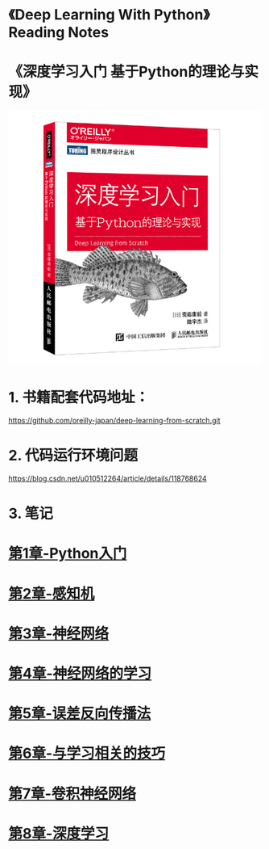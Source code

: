 # 《Deep Learning With Python》Reading Notes
# 《深度学习入门 基于Python的理论与实现》

![alt 深度学习入门](./images/《深度学习入门》封面.jpg)  

# 1. 书籍配套代码地址：
<https://github.com/oreilly-japan/deep-learning-from-scratch.git>

# 2. 代码运行环境问题
<https://blog.csdn.net/u010512264/article/details/118768624>

# 3. 笔记
# [第1章-Python入门](./notes/第1章-Python入门.md)
# [第2章-感知机](./notes/第2章-感知机.md)
# [第3章-神经网络](./notes/第3章-神经网络.md)
# [第4章-神经网络的学习](./notes/第4章-神经网络的学习.md)
# [第5章-误差反向传播法](./notes/第5章-误差反向传播法.md)
# [第6章-与学习相关的技巧](./notes/第6章-与学习相关的技巧.md)
# [第7章-卷积神经网络](./notes/第7章-卷积神经网络.md)
# [第8章-深度学习](./notes/第8章-深度学习.md)